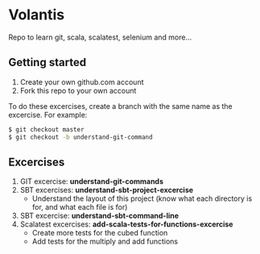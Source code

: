# Volantis

Repo to learn git, scala, scalatest, selenium and more...

## Getting started

1. Create your own github.com account
2. Fork this repo to your own account

To do these excercises, create a branch with the same name as the excercise. For example:

```bash
$ git checkout master
$ git checkout -b understand-git-command
```

## Excercises

1. GIT excercise: **understand-git-commands**
1. SBT excercises:  **understand-sbt-project-excercise**
   - Understand the layout of this project (know what each directory is for, and what each file is for)
1. SBT excercise: **understand-sbt-command-line**
1. Scalatest excercises: **add-scala-tests-for-functions-excercise**
   - Create more tests for the cubed function
   - Add tests for the multiply and add functions
